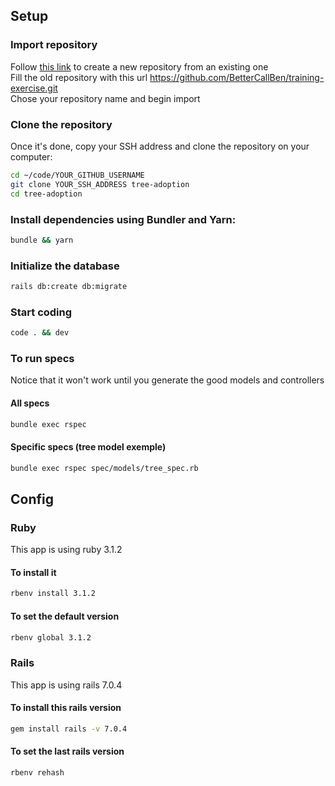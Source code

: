 ## Setup

### Import repository

Follow [this link](https://github.com/new/import) to create a new repository from an existing one \
Fill the old repository with this url https://github.com/BetterCallBen/training-exercise.git \
Chose your repository name and begin import

### Clone the repository

Once it's done, copy your SSH address and clone the repository on your computer:

```sh
cd ~/code/YOUR_GITHUB_USERNAME
git clone YOUR_SSH_ADDRESS tree-adoption
cd tree-adoption
```

### Install dependencies using Bundler and Yarn:

```sh
bundle && yarn
```

### Initialize the database

```sh
rails db:create db:migrate
```

### Start coding 

```sh
code . && dev
```

### To run specs

Notice that it won't work until you generate the good models and controllers

#### All specs

```sh
bundle exec rspec
```

#### Specific specs (tree model exemple)

```sh
bundle exec rspec spec/models/tree_spec.rb 
```

## Config 

### Ruby

This app is using ruby 3.1.2

#### To install it 

```sh
rbenv install 3.1.2
```

#### To set the default version

```sh
rbenv global 3.1.2
```
### Rails

This app is using rails 7.0.4

#### To install this rails version

```sh
gem install rails -v 7.0.4
```

#### To set the last rails version

```sh
rbenv rehash
```

